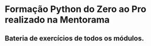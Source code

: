 # Formação Python do Zero ao Pro realizado na Mentorama

## Bateria de exercícios de todos os módulos.
